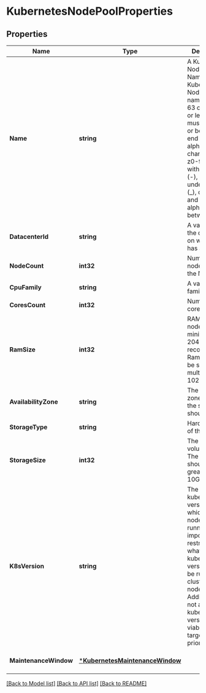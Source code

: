 # KubernetesNodePoolProperties

## Properties
Name | Type | Description | Notes
------------ | ------------- | ------------- | -------------
**Name** | **string** | A Kubernetes Node Pool Name. Valid Kubernetes Node Pool name must be 63 characters or less and must be empty or begin and end with an alphanumeric character ([a-z0-9A-Z]) with dashes (-), underscores (_), dots (.), and alphanumerics between. | [default to null]
**DatacenterId** | **string** | A valid uuid of the datacenter on which user has access | [default to null]
**NodeCount** | **int32** | Number of nodes part of the Node Pool | [default to null]
**CpuFamily** | **string** | A valid cpu family name | [default to null]
**CoresCount** | **int32** | Number of cores for node | [default to null]
**RamSize** | **int32** | RAM size for node, minimum size 2048MB is recommended. Ram size must be set to multiple of 1024MB. | [default to null]
**AvailabilityZone** | **string** | The availability zone in which the server should exist | [default to null]
**StorageType** | **string** | Hardware type of the volume | [default to null]
**StorageSize** | **int32** | The size of the volume in GB. The size should be greater than 10GB. | [default to null]
**K8sVersion** | **string** | The kubernetes version in which a nodepool is running. This imposes restrictions on what kubernetes versions can be run in a cluster&#x27;s nodepools. Additionally, not all kubernetes versions are viable upgrade targets for all prior versions. | [optional] [default to null]
**MaintenanceWindow** | [***KubernetesMaintenanceWindow**](KubernetesMaintenanceWindow.md) |  | [optional] [default to null]

[[Back to Model list]](../README.md#documentation-for-models) [[Back to API list]](../README.md#documentation-for-api-endpoints) [[Back to README]](../README.md)


